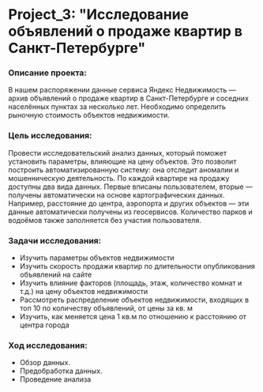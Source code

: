 # Project_3: "Исследование объявлений о продаже квартир в Санкт-Петербурге"

### Описание проекта:
В нашем распоряжении данные сервиса Яндекс Недвижимость — архив объявлений о продаже квартир в Санкт-Петербурге и соседних населённых пунктах за несколько лет. Необходимо определить рыночную стоимость объектов недвижимости. 

### Цель исследования: 
Провести исследовательский анализ данных, который поможет установить параметры, влияющие на цену объектов. Это позволит построить автоматизированную систему: она отследит аномалии и мошенническую деятельность. 
По каждой квартире на продажу доступны два вида данных. Первые вписаны пользователем, вторые — получены автоматически на основе картографических данных. Например, расстояние до центра, аэропорта и других объектов — эти данные автоматически получены из геосервисов. Количество парков и водоёмов также заполняется без участия пользователя. 

### Задачи исследования:
* Изучить параметры объектов недвижимости
* Изучить скорость продажи квартир по длительности опубликования объявлений на сайте
* Изучить влияние факторов (площадь, этаж, количество комнат и т.д.) на цену объектов недвижимости
* Рассмотреть распределение объектов недвижимости, входящих в топ 10 по количеству объявлений, от цены за кв. м
* Изучить, как меняется цена 1 кв.м по отношению к расстоянию от центра города

### Ход исследования:
* Обзор данных.
* Предобработка данных.
* Проведение анализа
